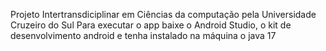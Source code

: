 Projeto Intertransdiciplinar em Ciências da computação pela Universidade Cruzeiro do Sul
Para executar o app baixe o Android Studio, o kit de desenvolvimento android e tenha instalado na máquina o java 17
